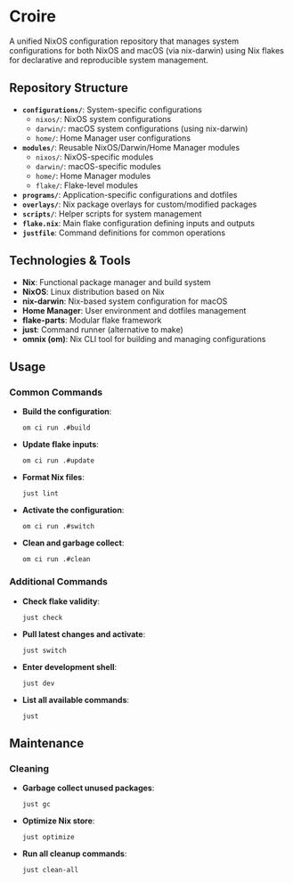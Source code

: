 # Croire

A unified NixOS configuration repository that manages system configurations for both NixOS and macOS (via nix-darwin) using Nix flakes for declarative and reproducible system management.

## Repository Structure

- **`configurations/`**: System-specific configurations
  - `nixos/`: NixOS system configurations
  - `darwin/`: macOS system configurations (using nix-darwin)
  - `home/`: Home Manager user configurations
- **`modules/`**: Reusable NixOS/Darwin/Home Manager modules
  - `nixos/`: NixOS-specific modules
  - `darwin/`: macOS-specific modules
  - `home/`: Home Manager modules
  - `flake/`: Flake-level modules
- **`programs/`**: Application-specific configurations and dotfiles
- **`overlays/`**: Nix package overlays for custom/modified packages
- **`scripts/`**: Helper scripts for system management
- **`flake.nix`**: Main flake configuration defining inputs and outputs
- **`justfile`**: Command definitions for common operations

## Technologies & Tools

- **Nix**: Functional package manager and build system
- **NixOS**: Linux distribution based on Nix
- **nix-darwin**: Nix-based system configuration for macOS
- **Home Manager**: User environment and dotfiles management
- **flake-parts**: Modular flake framework
- **just**: Command runner (alternative to make)
- **omnix (om)**: Nix CLI tool for building and managing configurations

## Usage

### Common Commands

- **Build the configuration**:
  ```shell
  om ci run .#build
  ```

- **Update flake inputs**:
  ```shell
  om ci run .#update
  ```

- **Format Nix files**:
  ```shell
  just lint
  ```

- **Activate the configuration**:
  ```shell
  om ci run .#switch
  ```

- **Clean and garbage collect**:
  ```shell
  om ci run .#clean
  ```

### Additional Commands

- **Check flake validity**:
  ```shell
  just check
  ```

- **Pull latest changes and activate**:
  ```shell
  just switch
  ```

- **Enter development shell**:
  ```shell
  just dev
  ```

- **List all available commands**:
  ```shell
  just
  ```

## Maintenance

### Cleaning

- **Garbage collect unused packages**:
  ```shell
  just gc
  ```

- **Optimize Nix store**:
  ```shell
  just optimize
  ```

- **Run all cleanup commands**:
  ```shell
  just clean-all
  ```
